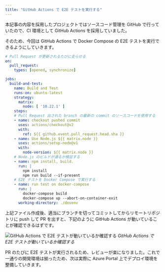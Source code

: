 ```yaml
---
title: "GitHub Actions で E2E テストを実行する"
---
```


本記事の内容を採用したプロジェクトではソースコード管理を GitHub で行っていたので、CI 環境として GitHub Actions を採用していました。

そのため、今回は GitHub Actions で Docker Compose の E2E テストを実行できるようにしていきます。

```yml:.github/workflows/build-and-test.yml
# Pull Request が更新されるたびに走らせる
on:
  pull_request:
    types: [opened, synchronize]

jobs:
  build-and-test:
    name: Build and Test
    runs-on: ubuntu-latest
    strategy:
      matrix:
        node: [ '10.22.1' ]
    steps:
    # Pull Request 出された branch の最新の commit のソースコードを使用する
    - name: checkout pushed commit
      uses: actions/checkout@v2
      with:
        ref: ${{ github.event.pull_request.head.sha }}
    - name: Use Node.js ${{ matrix.node }}
      uses: actions/setup-node@v1
      with:
        node-version: ${{ matrix.node }}
    # Node.js のビルドが通るか検証する
    - name: npm install, build.
      run: |
        npm install
        npm run build --if-present
    # E2E テストを Docker Compose で実行する
    - name: run test on docker-compose
      run: |
        docker-compose build
        docker-compose up --abort-on-container-exit
      working-directory: ./devenv
```

上記ファイル作成後、適当にブランチを切ってコミットしてからリモートリポジトリに push して PR を出すと、下記のように GitHub Actions が動いていることが確認できるはずです。

![GitHub Actions で E2E テストが動いているか確認する](https://i.gyazo.com/eef4c3788e92148bc906ee6a1dffd95b.png)
*GitHub Actions で E2E テストが動いているか確認する*

PR のたびに E2E テストが実行されるため、レビューが楽になりました。これで一通りの開発環境は揃ったため、次は実際に Azure Portal 上でデプロイ環境を整備していきます。
